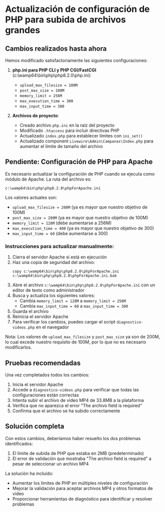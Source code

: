 # Actualización de configuración de PHP para subida de archivos grandes

## Cambios realizados hasta ahora
Hemos modificado satisfactoriamente las siguientes configuraciones:

1. **php.ini para PHP CLI y PHP CGI/FastCGI** (c:\wamp64\bin\php\php8.2.0\php.ini):
   - `upload_max_filesize = 100M`
   - `post_max_size = 100M`
   - `memory_limit = 256M`
   - `max_execution_time = 300`
   - `max_input_time = 300`

2. **Archivos de proyecto**:
   - Creado archivo `php.ini` en la raíz del proyecto
   - Modificado `.htaccess` para incluir directivas PHP
   - Actualizado `index.php` para establecer límites con `ini_set()`
   - Actualizado component `Livewire\Admin\Campanas\Index.php` para aumentar el límite de tamaño del archivo

## Pendiente: Configuración de PHP para Apache

Es necesario actualizar la configuración de PHP cuando se ejecuta como módulo de Apache. La ruta del archivo es:
```
c:\wamp64\bin\php\php8.2.0\phpForApache.ini
```

Los valores actuales son:
- `upload_max_filesize = 200M` (ya es mayor que nuestro objetivo de 100M)
- `post_max_size = 200M` (ya es mayor que nuestro objetivo de 100M)
- `memory_limit = 128M` (debe aumentarse a 256M)
- `max_execution_time = 400` (ya es mayor que nuestro objetivo de 300)
- `max_input_time = 60` (debe aumentarse a 300)

### Instrucciones para actualizar manualmente:

1. Cierra el servidor Apache si está en ejecución
2. Haz una copia de seguridad del archivo:
   ```
   copy c:\wamp64\bin\php\php8.2.0\phpForApache.ini c:\wamp64\bin\php\php8.2.0\phpForApache.ini.bak
   ```
3. Abre el archivo `c:\wamp64\bin\php\php8.2.0\phpForApache.ini` con un editor de texto como administrador
4. Busca y actualiza los siguientes valores:
   - Cambia `memory_limit = 128M` a `memory_limit = 256M`
   - Cambia `max_input_time = 60` a `max_input_time = 300`
5. Guarda el archivo
6. Reinicia el servidor Apache
7. Para verificar los cambios, puedes cargar el script `diagnostico-videos.php` en el navegador

Nota: Los valores de `upload_max_filesize` y `post_max_size` ya son de 200M, lo cual excede nuestro requisito de 100M, por lo que no es necesario modificarlos.

## Pruebas recomendadas

Una vez completados todos los cambios:

1. Inicia el servidor Apache
2. Accede a `diagnostico-videos.php` para verificar que todas las configuraciones están correctas
3. Intenta subir el archivo de video MP4 de 33.8MB a la plataforma
4. Verifica que no aparezca el error "The archivo field is required"
5. Confirma que el archivo se ha subido correctamente

## Solución completa

Con estos cambios, deberíamos haber resuelto los dos problemas identificados:
1. El límite de subida de PHP que estaba en 2MB (predeterminado)
2. El error de validación que mostraba "The archivo field is required" a pesar de seleccionar un archivo MP4

La solución ha incluido:
- Aumentar los límites de PHP en múltiples niveles de configuración
- Mejorar la validación para aceptar archivos MP4 y otros formatos de video
- Proporcionar herramientas de diagnóstico para identificar y resolver problemas
